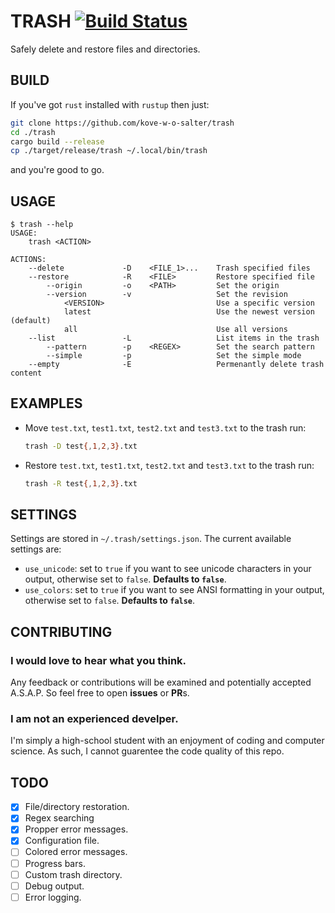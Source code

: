 # TRASH [![Build Status](https://travis-ci.com/Kove-W-O-Salter/trash.svg?branch=master)](https://travis-ci.com/Kove-W-O-Salter/trash)
Safely delete and restore files and directories.

## BUILD
If you've got `rust` installed with `rustup` then just:
```bash
git clone https://github.com/kove-w-o-salter/trash
cd ./trash
cargo build --release
cp ./target/release/trash ~/.local/bin/trash
```
and you're good to go.

## USAGE
```
$ trash --help
USAGE:
    trash <ACTION>

ACTIONS:
    --delete             -D    <FILE_1>...    Trash specified files
    --restore            -R    <FILE>         Restore specified file
        --origin         -o    <PATH>         Set the origin
        --version        -v                   Set the revision
            <VERSION>                         Use a specific version
            latest                            Use the newest version (default)
            all                               Use all versions
    --list               -L                   List items in the trash
        --pattern        -p    <REGEX>        Set the search pattern
        --simple         -p                   Set the simple mode
    --empty              -E                   Permenantly delete trash content
```

## EXAMPLES
* Move `test.txt`, `test1.txt`, `test2.txt` and `test3.txt` to the trash run:
  ```bash
  trash -D test{,1,2,3}.txt
  ```
* Restore `test.txt`, `test1.txt`, `test2.txt` and `test3.txt` to the trash run:
  ```bash
  trash -R test{,1,2,3}.txt
  ```

## SETTINGS
Settings are stored in `~/.trash/settings.json`. The current available settings are:
* `use_unicode`: set to `true` if you want to see unicode characters in your output, otherwise set to `false`. **Defaults to `false`**.
* `use_colors`: set to `true` if you want to see ANSI formatting in your output, otherwise set to `false`. **Defaults to `false`**.

## CONTRIBUTING
### I would love to hear what you think.
Any feedback or contributions will be examined and potentially accepted A.S.A.P. So feel free to open **issues** or **PR**s.
### I am not an experienced develper.
I'm simply a high-school student with an enjoyment of coding and computer science. As such, I cannot guarentee the code quality of this repo.

## TODO
- [X] File/directory restoration.
- [X] Regex searching
- [X] Propper error messages.
- [X] Configuration file.
- [ ] Colored error messages.
- [ ] Progress bars.
- [ ] Custom trash directory.
- [ ] Debug output.
- [ ] Error logging.
